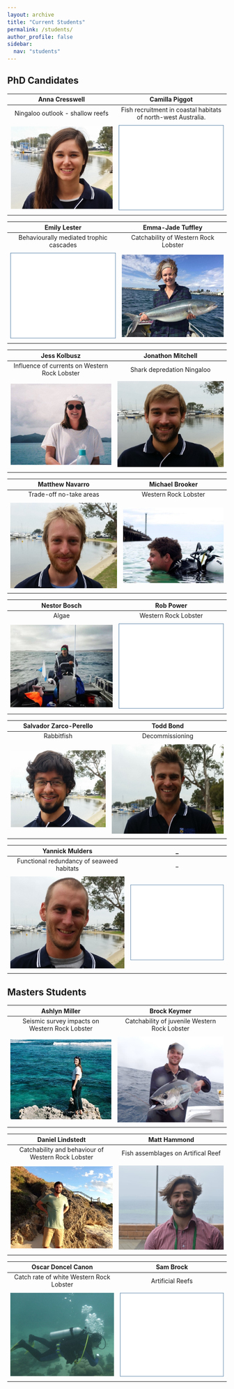 ```yaml
---
layout: archive
title: "Current Students"
permalink: /students/
author_profile: false
sidebar:
  nav: "students"
---
```

## PhD Candidates

**Anna Cresswell**  |  **Camilla Piggot**
:-------------:|:-------------:
Ningaloo outlook - shallow reefs | Fish recruitment in coastal habitats of north-west Australia. 
<a href="https://brookegibbons.github.io/students/anna-cresswell/"><img src='/images/Anna_WS.jpg' vspace="5"></a>|<a href="https://brookegibbons.github.io/students/camilla-piggot/"><img src='/images/blank.png' vspace="5"></a>

**Emily Lester**| **Emma-Jade Tuffley**
:-------------:|:-------------:
Behaviourally mediated trophic cascades | Catchability of Western Rock Lobster 
<a href="https://brookegibbons.github.io/students/emily-lester/"><img src='/images/blank.png' vspace="5"></a>|<a href="https://brookegibbons.github.io/students/emma-jade-tuffley/"><img src='/images/MJ_WS.jpg' vspace="5"></a>

**Jess Kolbusz** | **Jonathon Mitchell**
:-------------:|:-------------:
Influence of currents on Western Rock Lobster | Shark depredation Ningaloo 
<a href="https://brookegibbons.github.io/students/jess-kolbusz/"><img src='/images/Jess_WS.jpg' vspace="5"></a>|<a href="https://brookegibbons.github.io/students/jonathon-mitchell/"><img src='/images/Jon_WS.jpg' vspace="5"></a>

**Matthew Navarro** |  **Michael Brooker**
:-------------:|:-------------:
Trade-off no-take areas | Western Rock Lobster
<a href="https://brookegibbons.github.io/students/matthew-navarro/"><img src='/images/Matt_N_WS.jpg' vspace="5"></a> | <a href="https://brookegibbons.github.io/students/michael-brooker/"><img src='/images/Brooker_WS.jpg' vspace="5"></a>

**Nestor Bosch** | **Rob Power**
:-------------:|:-------------:
Algae | Western Rock Lobster
<a href="https://brookegibbons.github.io/students/nestor-bosch/"><img src='/images/Nestor_WS.jpg' vspace="5"></a>|<a href="https://brookegibbons.github.io/students/rob-power/"><img src='/images/blank.png' vspace="5"></a>

**Salvador Zarco-Perello** | **Todd Bond**
:-------------:|:-------------:
Rabbitfish | Decommissioning
<a href="https://brookegibbons.github.io/students/salvador-zarco-perello/"><img src='/images/Salvador_WS.jpg' vspace="5"></a> | <a href="https://brookegibbons.github.io/students/todd-bond/"><img src='/images/Todd_WS.jpg' vspace="5"></a>

**Yannick Mulders** |_
:-------------:|:-------------:
Functional redundancy of seaweed habitats | _
<a href="https://brookegibbons.github.io/students/yannick-mulders/"><img src='/images/Yannick_WS.jpg' vspace="5"></a> | <a href="https://brookegibbons.github.io/students/yannick-mulders/"><img src='/images/blank.png' vspace="5"></a>

## Masters Students

**Ashlyn Miller** | **Brock Keymer**
:-------------:|:-------------:
Seismic survey impacts on Western Rock Lobster | Catchability of juvenile Western Rock Lobster
<a href="https://brookegibbons.github.io/students/ashlyn-miller/"><img src='/images/Ash_WS.jpg' vspace="5"></a>|<a href="https://brookegibbons.github.io/students/brock-keymer/"><img src='/images/Brock_WS.jpg' vspace="5"></a>

**Daniel Lindstedt** | **Matt Hammond**
:-------------:|:-------------:
Catchability and behaviour of Western Rock Lobster | Fish assemblages on Artifical Reef 
<a href="https://brookegibbons.github.io/students/daniel-lindstedt/"><img src='/images/Dan_WS.jpg' vspace="5"></a>|<a href="https://brookegibbons.github.io/students/matt-hammond/"><img src='/images/Matt_WS.JPG' vspace="5"></a>

**Oscar Doncel Canon** | **Sam Brock**
:-------------:|:-------------:
Catch rate of white Western Rock Lobster | Artificial Reefs
<a href="https://brookegibbons.github.io/students/oscar-doncel-canon/"><img src='/images/Oscar_WS.jpg' vspace="5"></a>|<a href="https://brookegibbons.github.io/students/sam-brock/"><img src='/images/blank.png' vspace="5"></a>
